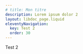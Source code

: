 ```yaml
---
# title: Mon titre
description: Lorem ipsum dolor 2
layout: libdoc_page.liquid
eleventyNavigation:
  key: Test 2
  order: 30
---
```

Test 2